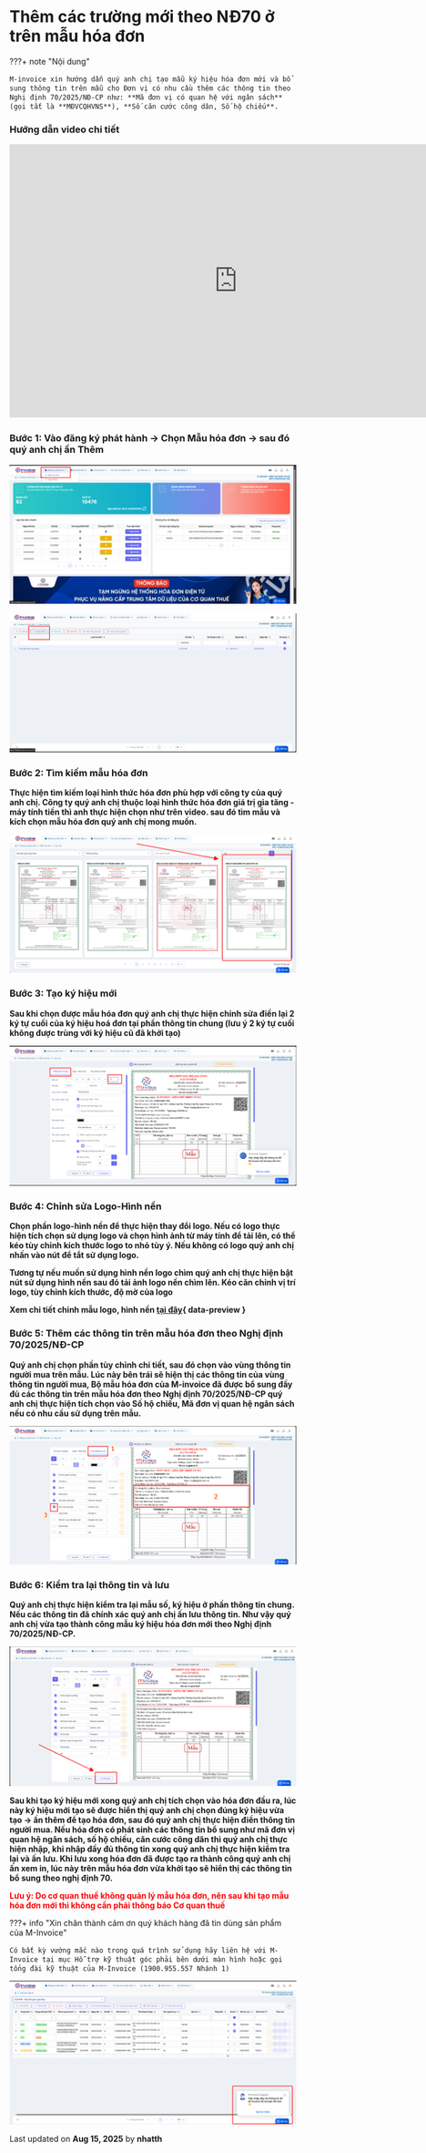 # **Thêm các trường mới theo NĐ70 ở trên mẫu hóa đơn**

???+ note "Nội dung"

    M-invoice xin hướng dẫn quý anh chị tạo mẫu ký hiệu hóa đơn mới và bổ sung thông tin trên mẫu cho Đơn vị có nhu cầu thêm các thông tin theo Nghị định 70/2025/NĐ-CP như: **Mã đơn vị có quan hệ với ngân sách** (gọi tắt là **MĐVCQHVNS**), **Số căn cước công dân, Số hộ chiếu**.

### Hướng dẫn video chi tiết

<iframe style="width: 50rem; height: 480px" src="https://www.youtube.com/embed/H7u3UsnUneY?si=LqN-mYljOz85LaXk" title="YouTube video player" frameborder="0" allow="accelerometer; autoplay; clipboard-write; encrypted-media; gyroscope; picture-in-picture; web-share" referrerpolicy="strict-origin-when-cross-origin" allowfullscreen></iframe>

### **Bước 1: Vào đăng ký phát hành -> Chọn Mẫu hóa đơn -> sau đó quý anh chị ấn Thêm**

![Hình 1](../../assets/images/invoice2/2.0_keo-bien-70_1.png "Hãy bấm vào để xem rõ hơn")

![Hình 3](../../assets/images/invoice2/2.0_keo-bien-70_3.png "Hãy bấm vào để xem rõ hơn")

### **Bước 2: Tìm kiếm mẫu hóa đơn**

**Thực hiện tìm kiếm loại hình thức hóa đơn phù hợp với công ty của quý anh chị. Công ty quý anh chị thuộc loại hình thức hóa đơn giá trị gia tăng - máy tính tiền thì anh thực hiện chọn như trên video. sau đó tìm mẫu và kích chọn mẫu hóa đơn quý anh chị mong muốn.**

![Hình 4](../../assets/images/invoice2/2.0_keo-bien-70_4.png "Hãy bấm vào để xem rõ hơn")

### **Bước 3: Tạo ký hiệu mới**

**Sau khi chọn được mẫu hóa đơn quý anh chị thực hiện chỉnh sửa điền lại 2 ký tự cuối của ký hiệu hoá đơn tại phần thông tin chung (lưu ý 2 ký tự cuối không được trùng với ký hiệu cũ đã khởi tạo)**

![Hình 4](../../assets/images/invoice2/2.0_keo-bien-70_7.png "Hãy bấm vào để xem rõ hơn")

### **Bước 4: Chỉnh sửa Logo-Hình nền**

**Chọn phần logo-hình nền để thực hiện thay đổi logo. Nếu có logo thực hiện tích chọn sử dụng logo và chọn hình ảnh từ máy tính để tải lên, có thể kéo tùy chỉnh kích thước logo to nhỏ tùy ý. Nếu không có logo quý anh chị nhấn vào nút để tắt sử dụng logo.**

**Tương tự nếu muốn sử dụng hình nền logo chìm quý anh chị thực hiện bật nút sử dụng hình nền sau đó tải ảnh logo nền chìm lên. Kéo căn chỉnh vị trí logo, tùy chỉnh kích thước, độ mờ của logo**

**Xem chi tiết chỉnh mẫu logo, hình nền [tại đây](../huong-dan/chinh-sua-mau-hoa-don.md#attribute-lists){ data-preview }**

### **Bước 5: Thêm các thông tin trên mẫu hóa đơn theo Nghị định 70/2025/NĐ-CP**

**Quý anh chị chọn phần tùy chỉnh chi tiết, sau đó chọn vào vùng thông tin người mua trên mẫu. Lúc này bên trái sẽ hiện thị các thông tin của vùng thông tin người mua, Bộ mẫu hóa đơn của M-invoice đã được bổ sung đầy đủ các thông tin trên mẫu hóa đơn theo Nghị định 70/2025/NĐ-CP quý anh chị thực hiện tích chọn vào Số hộ chiếu, Mã đơn vị quan hệ ngân sách nếu có nhu cầu sử dụng trên mẫu.**

![Hình 4](../../assets/images/invoice2/2.0_keo-bien-70_5.png "Hãy bấm vào để xem rõ hơn")

### **Bước 6: Kiểm tra lại thông tin và lưu**

**Quý anh chị thực hiện kiểm tra lại mẫu số, ký hiệu ở phần thông tin chung. Nếu các thông tin đã chính xác quý anh chị ấn lưu thông tin. Như vậy quý anh chị vừa tạo thành công mẫu ký hiệu hóa đơn mới theo Nghị định 70/2025/NĐ-CP.**

![Hình 4](../../assets/images/invoice2/2.0_keo-bien-70_6.png "Hãy bấm vào để xem rõ hơn")

**Sau khi tạo ký hiệu mới xong quý anh chị tích chọn vào hóa đơn đầu ra, lúc này ký hiệu mới tạo sẽ được hiển thị quý anh chị chọn đúng ký hiệu vừa tạo -> ấn thêm để tạo hóa đơn, sau đó quý anh chị thực hiện điền thông tin người mua. Nếu hóa đơn có phát sinh các thông tin bổ sung như mã đơn vị quan hệ ngân sách, số hộ chiếu, căn cước công dân thì quý anh chị thực hiện nhập, khi nhập đầy đủ thông tin xong quý anh chị thực hiện kiểm tra lại và ấn lưu. Khi lưu xong hóa đơn đã được tạo ra thành công quý anh chị ấn xem in, lúc này trên mẫu hóa đơn vừa khởi tạo sẽ hiển thị các thông tin bổ sung theo nghị định 70.**

<p style="color: red;font-weight: bold">
  Lưu ý: Do cơ quan thuế không quản lý mẫu hóa đơn, nên sau khi tạo mẫu hóa đơn mới thì không cần phải thông báo Cơ quan thuế
</p>

???+ info "Xin chân thành cảm ơn quý khách hàng đã tin dùng sản phẩm của M-Invoice"

    Có bất kỳ vướng mắc nào trong quá trình sử dụng hãy liên hệ với M-Invoice tại mục Hỗ trợ kỹ thuật góc phải bên dưới màn hình hoặc gọi tổng đài kỹ thuật của M-Invoice (1900.955.557 Nhánh 1)

![Hình 9](../../assets/images/invoice2/hotro.png "Hãy bấm vào để xem rõ hơn")

<div class="last-updated">Last updated on <strong>Aug 15, 2025</strong> by <strong>nhatth</strong></div>
